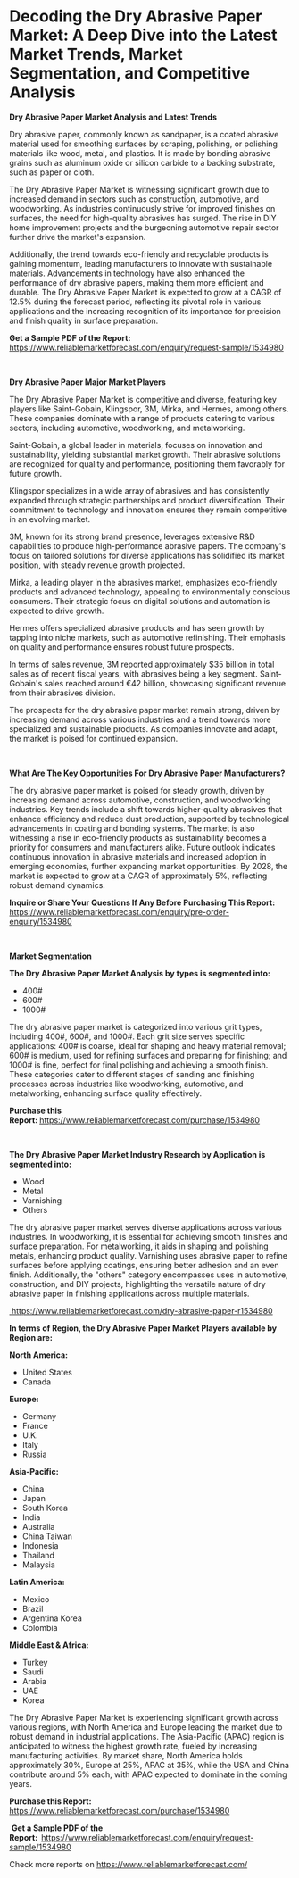 <p><h1>Decoding the Dry Abrasive Paper Market: A Deep Dive into the Latest Market Trends, Market Segmentation, and Competitive Analysis</h1></p><p><strong>Dry Abrasive Paper Market Analysis and Latest Trends</strong></p>
<p><p>Dry abrasive paper, commonly known as sandpaper, is a coated abrasive material used for smoothing surfaces by scraping, polishing, or polishing materials like wood, metal, and plastics. It is made by bonding abrasive grains such as aluminum oxide or silicon carbide to a backing substrate, such as paper or cloth. </p><p>The Dry Abrasive Paper Market is witnessing significant growth due to increased demand in sectors such as construction, automotive, and woodworking. As industries continuously strive for improved finishes on surfaces, the need for high-quality abrasives has surged. The rise in DIY home improvement projects and the burgeoning automotive repair sector further drive the market's expansion. </p><p>Additionally, the trend towards eco-friendly and recyclable products is gaining momentum, leading manufacturers to innovate with sustainable materials. Advancements in technology have also enhanced the performance of dry abrasive papers, making them more efficient and durable. The Dry Abrasive Paper Market is expected to grow at a CAGR of 12.5% during the forecast period, reflecting its pivotal role in various applications and the increasing recognition of its importance for precision and finish quality in surface preparation.</p></p>
<p><strong>Get a Sample PDF of the Report:&nbsp;</strong> <a href="https://www.reliablemarketforecast.com/enquiry/request-sample/1534980?utm_campaign=1108&utm_medium=2&utm_source=Github&utm_content=ia&utm_term=09022025&utm_id=dry-abrasive-paper">https://www.reliablemarketforecast.com/enquiry/request-sample/1534980</a></p>
<p>&nbsp;</p>
<p><strong>Dry Abrasive Paper Major Market Players</strong></p>
<p><p>The Dry Abrasive Paper Market is competitive and diverse, featuring key players like Saint-Gobain, Klingspor, 3M, Mirka, and Hermes, among others. These companies dominate with a range of products catering to various sectors, including automotive, woodworking, and metalworking.</p><p>Saint-Gobain, a global leader in materials, focuses on innovation and sustainability, yielding substantial market growth. Their abrasive solutions are recognized for quality and performance, positioning them favorably for future growth.</p><p>Klingspor specializes in a wide array of abrasives and has consistently expanded through strategic partnerships and product diversification. Their commitment to technology and innovation ensures they remain competitive in an evolving market.</p><p>3M, known for its strong brand presence, leverages extensive R&D capabilities to produce high-performance abrasive papers. The company's focus on tailored solutions for diverse applications has solidified its market position, with steady revenue growth projected.</p><p>Mirka, a leading player in the abrasives market, emphasizes eco-friendly products and advanced technology, appealing to environmentally conscious consumers. Their strategic focus on digital solutions and automation is expected to drive growth.</p><p>Hermes offers specialized abrasive products and has seen growth by tapping into niche markets, such as automotive refinishing. Their emphasis on quality and performance ensures robust future prospects.</p><p>In terms of sales revenue, 3M reported approximately $35 billion in total sales as of recent fiscal years, with abrasives being a key segment. Saint-Gobain's sales reached around €42 billion, showcasing significant revenue from their abrasives division.</p><p>The prospects for the dry abrasive paper market remain strong, driven by increasing demand across various industries and a trend towards more specialized and sustainable products. As companies innovate and adapt, the market is poised for continued expansion.</p></p>
<p>&nbsp;</p>
<p><strong>What Are The Key Opportunities For Dry Abrasive Paper Manufacturers?</strong></p>
<p><p>The dry abrasive paper market is poised for steady growth, driven by increasing demand across automotive, construction, and woodworking industries. Key trends include a shift towards higher-quality abrasives that enhance efficiency and reduce dust production, supported by technological advancements in coating and bonding systems. The market is also witnessing a rise in eco-friendly products as sustainability becomes a priority for consumers and manufacturers alike. Future outlook indicates continuous innovation in abrasive materials and increased adoption in emerging economies, further expanding market opportunities. By 2028, the market is expected to grow at a CAGR of approximately 5%, reflecting robust demand dynamics.</p></p>
<p><strong>Inquire or Share Your Questions If Any Before Purchasing This Report:</strong> <a href="https://www.reliablemarketforecast.com/enquiry/pre-order-enquiry/1534980?utm_campaign=1108&utm_medium=2&utm_source=Github&utm_content=ia&utm_term=09022025&utm_id=dry-abrasive-paper">https://www.reliablemarketforecast.com/enquiry/pre-order-enquiry/1534980</a></p>
<p>&nbsp;</p>
<p><strong>Market Segmentation</strong></p>
<p><strong>The Dry Abrasive Paper Market Analysis by types is segmented into:</strong></p>
<p><ul><li>400#</li><li>600#</li><li>1000#</li></ul></p>
<p><p>The dry abrasive paper market is categorized into various grit types, including 400#, 600#, and 1000#. Each grit size serves specific applications: 400# is coarse, ideal for shaping and heavy material removal; 600# is medium, used for refining surfaces and preparing for finishing; and 1000# is fine, perfect for final polishing and achieving a smooth finish. These categories cater to different stages of sanding and finishing processes across industries like woodworking, automotive, and metalworking, enhancing surface quality effectively.</p></p>
<p><strong>Purchase this Report:&nbsp;</strong><a href="https://www.reliablemarketforecast.com/purchase/1534980?utm_campaign=1108&utm_medium=2&utm_source=Github&utm_content=ia&utm_term=09022025&utm_id=dry-abrasive-paper">https://www.reliablemarketforecast.com/purchase/1534980</a></p>
<p>&nbsp;</p>
<p><strong>The Dry Abrasive Paper Market Industry Research by Application is segmented into:</strong></p>
<p><ul><li>Wood</li><li>Metal</li><li>Varnishing</li><li>Others</li></ul></p>
<p><p>The dry abrasive paper market serves diverse applications across various industries. In woodworking, it is essential for achieving smooth finishes and surface preparation. For metalworking, it aids in shaping and polishing metals, enhancing product quality. Varnishing uses abrasive paper to refine surfaces before applying coatings, ensuring better adhesion and an even finish. Additionally, the "others" category encompasses uses in automotive, construction, and DIY projects, highlighting the versatile nature of dry abrasive paper in finishing applications across multiple materials.</p></p>
<p><a href="https://www.reliablemarketforecast.com/dry-abrasive-paper-r1534980?utm_campaign=1108&utm_medium=2&utm_source=Github&utm_content=ia&utm_term=09022025&utm_id=dry-abrasive-paper">&nbsp;https://www.reliablemarketforecast.com/dry-abrasive-paper-r1534980</a></p>
<p><strong>In terms of Region, the Dry Abrasive Paper Market Players available by Region are:</strong></p>
<p>
    <p> <strong> North America: </strong>
        <ul>
            <li>United States</li>
            <li>Canada</li>
        </ul>
        </p> 
    <p> <strong> Europe: </strong>
        <ul>
            <li>Germany</li>
            <li>France</li>
            <li>U.K.</li>
            <li>Italy</li>
            <li>Russia</li>
        </ul>
        </p> 
    <p> <strong> Asia-Pacific: </strong>
        <ul>
            <li>China</li>
            <li>Japan</li>
            <li>South Korea</li>
            <li>India</li>
            <li>Australia</li>
            <li>China Taiwan</li>
            <li>Indonesia</li>
            <li>Thailand</li>
            <li>Malaysia</li>
        </ul>
        </p> 
    <p> <strong> Latin America: </strong>
        <ul>
            <li>Mexico</li>
            <li>Brazil</li>
            <li>Argentina Korea</li>
            <li>Colombia</li>
        </ul>
        </p> 
    <p> <strong> Middle East & Africa: </strong>
        <ul>
            <li>Turkey</li>
            <li>Saudi</li>
            <li>Arabia</li>
            <li>UAE</li>
            <li>Korea</li>
        </ul>
    </p>
    </p>
<p><p>The Dry Abrasive Paper Market is experiencing significant growth across various regions, with North America and Europe leading the market due to robust demand in industrial applications. The Asia-Pacific (APAC) region is anticipated to witness the highest growth rate, fueled by increasing manufacturing activities. By market share, North America holds approximately 30%, Europe at 25%, APAC at 35%, while the USA and China contribute around 5% each, with APAC expected to dominate in the coming years.</p></p>
<p><strong>Purchase this Report: </strong><a href="https://www.reliablemarketforecast.com/purchase/1534980?utm_campaign=1108&utm_medium=2&utm_source=Github&utm_content=ia&utm_term=09022025&utm_id=dry-abrasive-paper">https://www.reliablemarketforecast.com/purchase/1534980</a></p>
<p>&nbsp;<strong>Get a Sample PDF of the Report:&nbsp;&nbsp;</strong><a href="https://www.reliablemarketforecast.com/enquiry/request-sample/1534980?utm_campaign=1108&utm_medium=2&utm_source=Github&utm_content=ia&utm_term=09022025&utm_id=dry-abrasive-paper">https://www.reliablemarketforecast.com/enquiry/request-sample/1534980</a></p>
<p><strong></strong></p>
<p>Check more reports on <a href="https://www.reliablemarketforecast.com/?utm_campaign=1108&utm_medium=2&utm_source=Github&utm_content=ia&utm_term=09022025&utm_id=dry-abrasive-paper">https://www.reliablemarketforecast.com/</a></p>